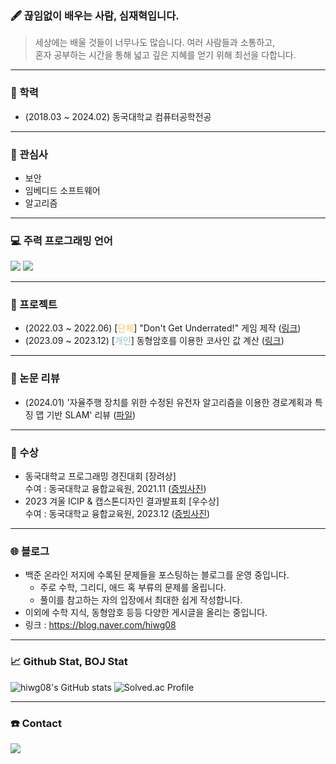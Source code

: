### 🖋️ 끊임없이 배우는 사람, 심재혁입니다.
> 세상에는 배울 것들이 너무나도 많습니다. 여러 사람들과 소통하고, <br>혼자 공부하는 시간을 통해 넓고 깊은 지혜를 얻기 위해 최선을 다합니다.  

----------------------------

### 🏫 학력 
- (2018.03 ~ 2024.02) 동국대학교 컴퓨터공학전공

----------------------------

### 🤔 관심사
- 보안
- 임베디드 소프트웨어
- 알고리즘

----------------------------

### 💻 주력 프로그래밍 언어 
<div align='left'>
    <img src="https://img.shields.io/badge/C++-F34B7D?style=flat-square&logo=c%2B%2B&logoColor=">
    <img src="https://img.shields.io/badge/C%23-178600?style=flat-square&logo=cSharp&logoColor=">
</div>

----------------------------

### 🚩 프로젝트
- (2022.03 ~ 2022.06) [<span style="color:#FFC15F">단체</span>] "Don't Get Underrated!" 게임 제작 ([링크](https://github.com/CSID-DGU/2022-1-OSSP2-Bumeok_Jjikmeok-6))
- (2023.09 ~ 2023.12) [<span style="color:#8BC1CC">개인</span>] 동형암호를 이용한 코사인 값 계산 ([링크](https://github.com/hiwg08/2023_Individual_Research_PET))

----------------------------

### 📝 논문 리뷰
- (2024.01) '자율주행 장치를 위한 수정된 유전자 알고리즘을 이용한 경로계획과 특징 맵 기반 SLAM' 리뷰 ([파일](https://github.com/hiwg08/hiwg08/files/13957775/default.docx))

----------------------------

### 🏅 수상 
- 동국대학교 프로그래밍 경진대회 [장려상] <br>수여 : 동국대학교 융합교육원, 2021.11 ([증빙사진](https://github.com/hiwg08/hiwg08/assets/91325459/247b1296-6a9f-4897-aa19-e7fee5714dee))
- 2023 겨울 ICIP & 캡스톤디자인 결과발표회 [우수상] <br> 수여 : 동국대학교 융합교육원, 2023.12 ([증빙사진](https://github.com/hiwg08/hiwg08/assets/91325459/71c3bbe5-e188-4b90-97e0-6322dcee6d42)) 
----------------------------

### 🌐 블로그
- 백준 온라인 저지에 수록된 문제들을 포스팅하는 블로그를 운영 중입니다.
   - 주로 수학, 그리디, 애드 혹 부류의 문제를 올립니다. 
   - 풀이를 참고하는 자의 입장에서 최대한 쉽게 작성합니다.
- 이외에 수학 지식, 동형암호 등등 다양한 게시글을 올리는 중입니다.
- 링크 : https://blog.naver.com/hiwg08

----------------------------

### 📈 Github Stat, BOJ Stat

![hiwg08's GitHub stats](https://github-readme-stats.vercel.app/api?username=hiwg08&show_icons=true&theme=highcontrast)
![Solved.ac Profile](http://mazassumnida.wtf/api/v2/generate_badge?boj=bliss08)


----------------------------

### ☎️ Contact
<div align='left'>
    <A href = "mailto:hiwg08@gmail.com">
        <img src="https://img.shields.io/badge/Gmail-E74E7F?style=flat-square&logo=Gmail&logoColor=white">
    </A>
</div>


<!--
**hiwg08/hiwg08** is a ✨ _special_ ✨ repository because its `README.md` (this file) appears on your GitHub profile.

-->
